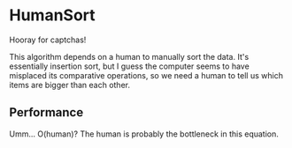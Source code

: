 # HumanSort
Hooray for captchas!

This algorithm depends on a human to manually sort the data. It's essentially insertion sort, but I guess the computer seems to have misplaced its comparative operations, so we need a human to tell us which items are bigger than each other.

## Performance
Umm... O(human)? The human is probably the bottleneck in this equation.
